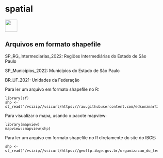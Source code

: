 # spatial

<img src="https://cdn.jsdelivr.net/gh/devicons/devicon/icons/r/r-original.svg" width="40" height="40"/>

## Arquivos em formato shapefile

SP_RG_Intermediarias_2022: Regiões Intermediárias do Estado de Sâo Paulo

SP_Municipios_2022: Municípios do Estado de Sâo Paulo

BR_UF_2021: Unidades da Federação

Para ler um arquivo em formato shapefile no R:

```
library(sf)
shp <- st_read("/vsizip//vsicurl/https://raw.githubusercontent.com/edsonzmartinez/spatial/main/SP_RG_Intermediarias_2022.zip")
```

Para visualizar o mapa, usando o pacote mapview:

```
library(mapview)
mapview::mapview(shp)
```

Para ler um arquivo em formato shapefile no R diretamente do site do IBGE:

```
shp <- st_read("/vsizip//vsicurl/https://geoftp.ibge.gov.br/organizacao_do_territorio/malhas_territoriais/malhas_municipais/municipio_2022/UFs/SP/SP_UF_2022.zip")
```
